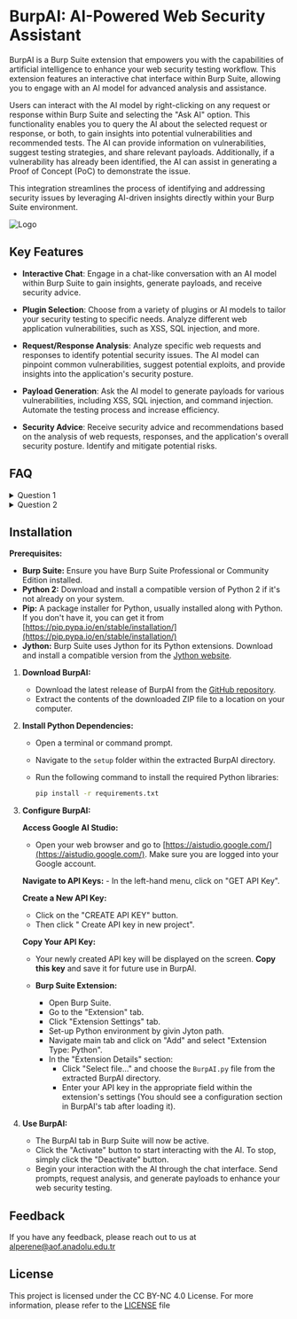 
# BurpAI: AI-Powered Web Security Assistant

BurpAI is a Burp Suite extension that empowers you with the capabilities of artificial intelligence to enhance your web security testing workflow. This extension features an interactive chat interface within Burp Suite, allowing you to engage with an AI model for advanced analysis and assistance.

Users can interact with the AI model by right-clicking on any request or response within Burp Suite and selecting the "Ask AI" option. This functionality enables you to query the AI about the selected request or response, or both, to gain insights into potential vulnerabilities and recommended tests. The AI can provide information on vulnerabilities, suggest testing strategies, and share relevant payloads. Additionally, if a vulnerability has already been identified, the AI can assist in generating a Proof of Concept (PoC) to demonstrate the issue.

This integration streamlines the process of identifying and addressing security issues by leveraging AI-driven insights directly within your Burp Suite environment.

![Logo](https://github.com/alpernae/BurpAI/blob/main/assets/BURPAI_LOGO.png)


## Key Features

- **Interactive Chat**: Engage in a chat-like conversation with an AI model within Burp Suite to gain insights, generate payloads, and receive security advice.

- **Plugin Selection**: Choose from a variety of plugins or AI models to tailor your security testing to specific needs. Analyze different web application vulnerabilities, such as XSS, SQL injection, and more.

- **Request/Response Analysis**: Analyze specific web requests and responses to identify potential security issues. The AI model can pinpoint common vulnerabilities, suggest potential exploits, and provide insights into the application's security posture.

- **Payload Generation**: Ask the AI model to generate payloads for various vulnerabilities, including XSS, SQL injection, and command injection. Automate the testing process and increase efficiency.

- **Security Advice**: Receive security advice and recommendations based on the analysis of web requests, responses, and the application's overall security posture. Identify and mitigate potential risks.
## FAQ

<details>
  <summary>Question 1</summary>
  
  **Answer 1**  
  This is the detailed answer to question 1.
</details>

<details>
  <summary>Question 2</summary>
  
  **Answer 2**  
  This is the detailed answer to question 2.
</details>

## Installation


**Prerequisites:**

* **Burp Suite:** Ensure you have Burp Suite Professional or Community Edition installed.
* **Python 2:**  Download and install a compatible version of Python 2 if it's not already on your system.
* **Pip:**  A package installer for Python, usually installed along with Python. If you don't have it, you can get it from [https://pip.pypa.io/en/stable/installation/](https://pip.pypa.io/en/stable/installation/)
* **Jython:** Burp Suite uses Jython for its Python extensions. Download and install a compatible version from the [Jython website](https://www.jython.org/download.html). 



1. **Download BurpAI:**
   - Download the latest release of BurpAI from the [GitHub repository](https://github.com/alpernae/BurpAI).
   - Extract the contents of the downloaded ZIP file to a location on your computer. 

2. **Install Python Dependencies:**
   + Open a terminal or command prompt.
   + Navigate to the `setup` folder within the extracted BurpAI directory. 
   + Run the following command to install the required Python libraries:

      ```bash
      pip install -r requirements.txt 
      ```

3. **Configure BurpAI:**

   **Access Google AI Studio:** 
      - Open your web browser and go to [https://aistudio.google.com/](https://aistudio.google.com/). Make sure you are logged into your Google account.

   **Navigate to API Keys:**
       - In the left-hand menu, click on "GET API Key". 

   **Create a New API Key:**
      - Click on the "CREATE API KEY" button.
      - Then click " Create API key in new project".

   **Copy Your API Key:**
      - Your newly created API key will be displayed on the screen. **Copy this key** and save it for future use in BurpAI.

   - **Burp Suite Extension:**
     - Open Burp Suite.
     - Go to the "Extension" tab.
     - Click "Extension Settings" tab.
     - Set-up Python environment by givin Jyton path.
     - Navigate main tab and click on "Add" and select "Extension Type: Python".
     - In the "Extension Details" section:
       - Click "Select file..." and choose the `BurpAI.py` file from the extracted BurpAI directory. 
       - Enter your API key in the appropriate field within the extension's settings (You should see a configuration section in BurpAI's tab after loading it).

5. **Use BurpAI:**
   - The BurpAI tab in Burp Suite will now be active.
   - Click the "Activate" button to start interacting with the AI. To stop, simply click the "Deactivate" button.
   - Begin your interaction with the AI through the chat interface. Send prompts, request analysis, and generate payloads to enhance your web security testing.


## Feedback

If you have any feedback, please reach out to us at alperene@aof.anadolu.edu.tr


## License

This project is licensed under the CC BY-NC 4.0 License. For more information, please refer to the [LICENSE](https://choosealicense.com/licenses/mit/) file
